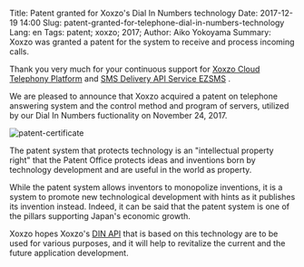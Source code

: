 Title: Patent granted for Xoxzo's Dial In Numbers technology
Date: 2017-12-19 14:00
Slug: patent-granted-for-telephone-dial-in-numbers-technology
Lang: en
Tags: patent; xoxzo; 2017;
Author: Aiko Yokoyama
Summary: Xoxzo was granted a patent for the system to receive and process incoming calls.

Thank you very much for your continuous support for [Xoxzo Cloud Telephony Platform](https://www.xoxzo.com/en/) and 
[SMS Delivery API Service EZSMS](https://www.ezsms.biz/ja/) .

We are pleased to announce that Xoxzo acquired a patent on telephone answering system and the
control method and program of servers, utilized by our Dial In Numbers
fuctionality on November 24, 2017.

![patent-certificate](/images/patent.jpg)

The patent system that protects technology is 
an "intellectual property right" that 
the Patent Office protects ideas and inventions 
born by technology development and are useful in the world as property.

While the patent system allows inventors to monopolize inventions, 
it is a system to promote new technological development with hints as it publishes its invention instead.
Indeed, it can be said that the patent system is one of the pillars supporting Japan's economic growth.

Xoxzo hopes Xoxzo's [DIN API](https://www.xoxzo.com/en/about/voice-api/#din)
that is based on this technology are to be used for various purposes, 
and it will help to revitalize the current and the future application development.
